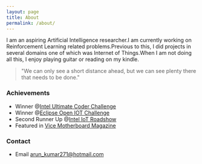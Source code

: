 ```yaml
---
layout: page
title: About
permalink: /about/
---
```


I am an aspiring Artificial Intelligence researcher.I am currently working on Reinforcement Learning related problems.Previous to this, I did projects in several domains one of which was Internet of Things.When I am not doing all this, I enjoy playing guitar or reading on my kindle. 

> "We can only see a short distance ahead, but we can see plenty there that needs to be done."

### Achievements

* Winner @[Intel Ultimate Coder Challenge](https://software.intel.com/en-us/blogs/2016/08/05/the-intel-ultimate-coder-challenge-for-iot-winners-have-been-chosen)
* Winner @[Eclipse Open IOT Challenge](https://www.eclipse.org/org/press-release/20160310_iotchallenge_winners2016.php)
* Second Runner Up @[Intel IoT Roadshow](https://drive.google.com/file/d/0ByuvNaTkATl-MUlRWnh4Nl9uaVE/view?usp=sharing)
* Featured in [Vice Motherboard Magazine](http://motherboard.vice.com/blog/a-cognitive-healthcare-system-is-changing-medical-practices-in-remote-areas)

### Contact

* Email [arun_kumar271@hotmail.com](mailto:arun_kumar271@hotmail.com)

